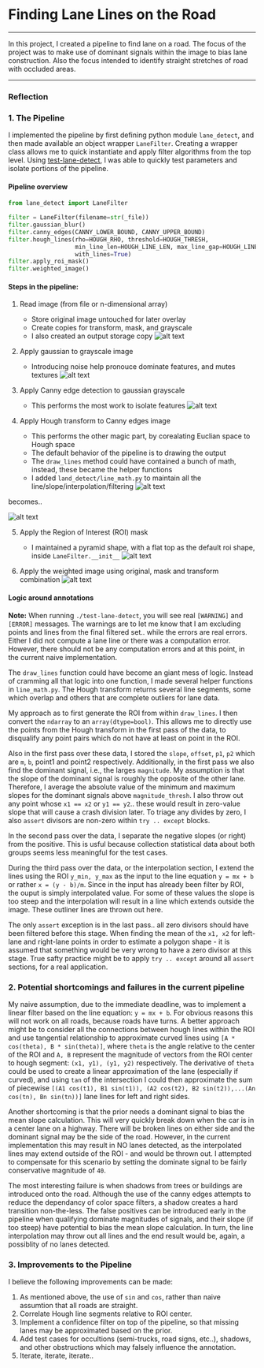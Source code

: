 # **Finding Lane Lines on the Road** 

---

In this project, I created a pipeline to find lane on a road. The focus of the project was to make use of dominant signals within the image to bias lane construction. Also the focus intended to identify straight stretches of road with occluded areas.

[//]: # (Image References)

[image1]: ./test_images_output/begin_solidYellowCurve2.jpg "begin"
[image2]: ./test_images_output/gaussian_solidYellowCurve2.jpg "grayscale"
[image3]: ./test_images_output/canny_solidYellowCurve2.jpg "canny"
[image4]: ./test_images_output/example_solidYellowCurve2.jpg "hough raw output"
[image5]: ./test_images_output/hough_solidYellowCurve2.jpg "hough filtered output"
[image6]: ./test_images_output/roi_solidYellowCurve2.jpg "roi"
[image7]: ./test_images_output/end_solidYellowCurve2.jpg "end"

---

### Reflection

### 1. The Pipeline

I implemented the pipeline by first defining python module `lane_detect`, and then made available an object wrapper `LaneFilter`. Creating a wrapper class allows me to quick instantiate and apply filter algorithms from the top level. Using [test-lane-detect](https://github.com/hhony/CarND-LaneLines-P1/blob/master/test-lane-detect), I was able to quickly test parameters and isolate portions of the pipeline.

#### Pipeline overview

```python
from lane_detect import LaneFilter

filter = LaneFilter(filename=str(_file))
filter.gaussian_blur()
filter.canny_edges(CANNY_LOWER_BOUND, CANNY_UPPER_BOUND)
filter.hough_lines(rho=HOUGH_RHO, threshold=HOUGH_THRESH,
                   min_line_len=HOUGH_LINE_LEN, max_line_gap=HOUGH_LINE_GAP,
                   with_lines=True)
filter.apply_roi_mask()
filter.weighted_image()
```

#### Steps in the pipeline:

1) Read image (from file or n-dimensional array)
    * Store original image untouched for later overlay
    * Create copies for transform, mask, and grayscale
    * I also created an output storage copy
![alt text][image1]
    
2) Apply gaussian to grayscale image
    * Introducing noise help pronouce dominate features, and mutes textures
![alt text][image2]

3) Apply Canny edge detection to gaussian grayscale
    * This performs the most work to isolate features
![alt text][image3]

4) Apply Hough transform to Canny edges image
    * This performs the other magic part, by corealating Euclian space to Hough space
    * The default behavior of the pipeline is to drawing the output
    * The `draw_lines` method could have contained a bunch of math, instead, these became the helper functions
    * I added `land_detect/line_math.py` to maintain all the line/slope/interpolation/filtering
![alt text][image4]

becomes..

![alt text][image5]

5) Apply the Region of Interest (ROI) mask
    * I maintained a pyramid shape, with a flat top as the default roi shape, inside `LaneFilter.__init__`
![alt text][image6]

6) Apply the weighted image using original, mask and transform combination
![alt text][image7]

#### Logic around annotations


**Note:** When running `./test-lane-detect`, you will see real `[WARNING]` and `[ERROR]` messages. The warnings are to let me know that I am excluding points and lines from the final filtered set.. while the errors are real errors. Either I did not compute a lane line or there was a computation error. However, there should not be any computation errors and at this point, in the current naive implementation.

The `draw_lines` function could have become an giant mess of logic. Instead of cramming all that logic into one function, I made several helper functions in `line_math.py`. The Hough transform returns several line segments, some which overlap and others that are complete outliers for lane data.

My approach as to first generate the ROI from within `draw_lines`. I then convert the `ndarray` to an `array(dtype=bool)`. This allows me to directly use the points from the Hough transform in the first pass of the data, to disqualify any point pairs which do not have at least on point in the ROI.

Also in the first pass over these data, I stored the `slope`, `offset`, `p1`, `p2` which are `m`, `b`, point1 and point2 respectively. Additionally, in the first pass we also find the dominant signal, i.e., the larges `magnitude`. My assumption is that the slope of the dominant signal is roughly the opposite of the other lane. Therefore, I average the absolute value of the minimum and maximum slopes for the dominant signals above `magnitude_thresh`. I also throw out any point whose `x1 == x2` or `y1 == y2`.. these would result in zero-value slope that will cause a crash division later. To triage any divides by zero, I also `assert` divisors are non-zero within `try .. except` blocks.

In the second pass over the data, I separate the negative slopes (or right) from the positive. This is usful because collection statistical data about both groups seems less meaningful for the test cases.

During the third pass over the data, or the interpolation section, I extend the lines using the ROI `y_min, y_max` as the input to the line equation `y = mx + b` or rather `x = (y - b)/m`. Since in the input has already been filter by ROI, the ouput is simply interpolated value. For some of these values the slope is too steep and the interpolation will result in a line which extends outside the image. These outliner lines are thrown out here.

The only `assert` exception is in the last pass.. all zero divisors should have been filtered before this stage. When finding the mean of the `x1, x2` for left-lane and right-lane points in order to estimate a polygon shape - it is assumed that something would be very wrong to have a zero divisor at this stage. True safty practice might be to apply `try .. except` around all `assert` sections, for a real application.


### 2. Potential shortcomings and failures in the current pipeline


My naive assumption, due to the immediate deadline, was to implement a linear filter based on the line equation: `y = mx + b`. For obvious reasons this will not work on all roads, because roads have turns. A better approach might be to consider all the connections between hough lines within the ROI and use tangential relationship to approximate curved lines using `[A * cos(theta), B * sin(theta)]`, where `theta` is the angle relative to the center of the ROI and `A, B` represent the magnitude of vectors from the ROI center to hough segment: `(x1, y1), (y1, y2)` respectively. The derivative of `theta` could be used to create a linear approximation of the lane (especially if curved), and using `tan` of the intersection I could then approximate the sum of piecewise `[(A1 cos(t1), B1 sin(t1)), (A2 cos(t2), B2 sin(t2)),...(An cos(tn), Bn sin(tn))]` lane lines for left and right sides.

Another shortcoming is that the prior needs a dominant signal to bias the mean slope calculation. This will very quickly break down when the car is in a center lane on a highway. There will be broken lines on either side and the dominant signal may be the side of the road. However, in the current implementation this may result in NO lanes detected, as the interpolated lines may extend outside of the ROI - and would be thrown out. I attempted to compensate for this scenario by setting the dominate signal to be fairly conservative magnitude of `40`.

The most interesting failure is when shadows from trees or buildings are introduced onto the road. Although the use of the canny edges attempts to reduce the dependancy of color space filters, a shadow creates a hard transition non-the-less. The false positives can be introduced early in the pipeline when qualifying dominate magnitudes of signals, and their slope (if too steep) have potential to bias the mean slope calculation. In turn, the line interpolation may throw out all lines and the end result would be, again, a possiblity of no lanes detected.

### 3. Improvements to the Pipeline


I believe the following improvements can be made:

1) As mentioned above, the use of `sin` and `cos`, rather than naive assumtion that all roads are straight.
2) Correlate Hough line segments relative to ROI center.
3) Implement a confidence filter on top of the pipeline, so that missing lanes may be approximated based on the prior.
4) Add test cases for occultions (semi-trucks, road signs, etc..), shadows, and other obstructions which may falsely influence the annotation.
5) Iterate, iterate, iterate..
